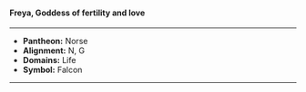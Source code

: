 #### Freya, Goddess of fertility and love
___

- **Pantheon:** Norse
- **Alignment:** N, G
- **Domains:** Life
- **Symbol:** Falcon
___
